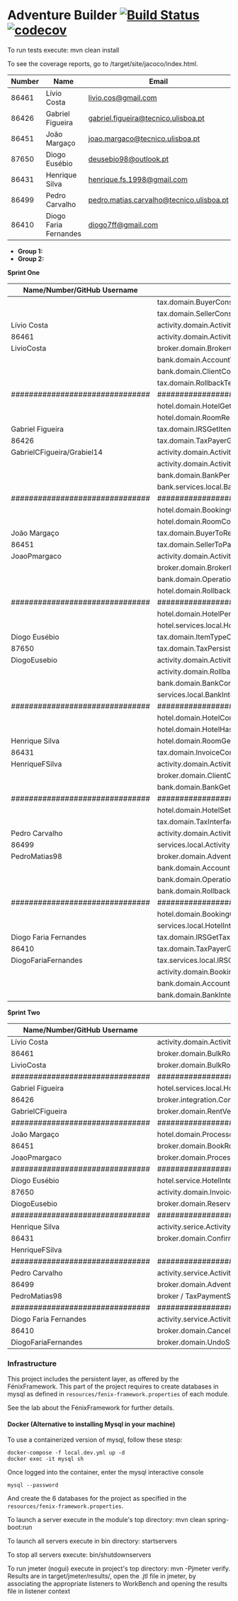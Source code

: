 # Adventure Builder [![Build Status](https://travis-ci.com/tecnico-softeng/es19al_20-project.svg?token=xDPBAaQ2epnFt9PRstYY&branch=develop)](https://travis-ci.com/tecnico-softeng/es19al_20-project)[![codecov](https://codecov.io/gh/tecnico-softeng/es19al_20-project/branch/master/graph/badge.svg?token=bB74DA0VHo)](https://codecov.io/gh/tecnico-softeng/es19al_20-project)


To run tests execute: mvn clean install

To see the coverage reports, go to <module name>/target/site/jacoco/index.html.


|   Number   |          Name           |                    Email                   |   GitHub Username  | Group |
| ---------- | ----------------------- | ---------------------------------------    | -------------------| ----- |
|   86461    |    Lívio Costa          |   livio.cos@gmail.com                      |    LivioCosta      |   20  |
|   86426    |    Gabriel Figueira     |   gabriel.figueira@tecnico.ulisboa.pt      |  GabrielCFigueira  |   20  |
|   86451    |    João Margaço         |   joao.margaco@tecnico.ulisboa.pt          |    JoaoPmargaco    |   20  |
|   87650    |    Diogo Eusébio        |   deusebio98@outlook.pt                    |    DiogoEusebio    |   20  |
|   86431    |    Henrique Silva       |   henrique.fs.1998@gmail.com               |   HenriqueFSilva   |   20  |
|   86499    |    Pedro Carvalho       |   pedro.matias.carvalho@tecnico.ulisboa.pt |    PedroMatias98   |   20  |
|   86410    |    Diogo Faria Fernandes|   diogo7ff@gmail.com                       | DiogoFariaFernandes|   20  |

- **Group 1:**
- **Group 2:**

**Sprint One**

| Name/Number/GitHub Username   |                         Files                                       |
| ----------------------------- | ------------------------------------------------------------------- |
|                               | tax.domain.BuyerConstructorTest 			                          |
|                               | tax.domain.SellerConstructorTest                                    |
|  Lívio Costa                  | activity.domain.ActivityMatchAgeMethodTest		                  |
|  86461                        | activity.domain.ActivityOfferMatchDateMethodTest	                  |
|  LivioCosta                   | broker.domain.BrokerConstructorMethodTest		                      |
|                               | bank.domain.AccountWithdrawMethodTest		                          |
|                               | bank.domain.ClientContructorMethodTest		                      |
|                               | tax.domain.RollbackTestAbstractClass                                |
|###############################|################################################|
|                               | hotel.domain.HotelGetPriceMethodTest 			                      |
|                               | hotel.domain.RoomReserveMethodTest                                  |
|  Gabriel Figueira             | tax.domain.IRSGetItemTypeByNameTest		                          |
|  86426                        | tax.domain.TaxPayerGetInvoiceByReferenceTest	                      |
|  GabrielCFigueira/Grabiel14   | activity.domain.ActivityConstructorMethodTest		                  |
|                               | activity.domain.ActivityProviderFindOfferMethodTest	              |
|                               | bank.domain.BankPersistentTest		                              |
|                               | bank.services.local.BankInterfaceCancelPaymentTest                  |
|###############################|################################################|
|                               | hotel.domain.BookingConstructorTest		                          |
|                               | hotel.domain.RoomConstructorMethodTest                              |
|  João Margaço                 | tax.domain.BuyerToReturnTest              		                  |
|  86451                        | tax.domain.SellerToPayTest                    	                  |
|  JoaoPmargaco                 | activity.domain.ActivityPersistenceTest		                      |
|                               | broker.domain.BrokerPersistenceTest		                          |
|                               | bank.domain.OperationRevertMethodTest 		                      |
|                               | hotel.domain.RollbackTestAbstractClass                              |
|###############################|################################################|
|                               | hotel.domain.HotelPersistenceTest 			                      |
|                               | hotel.services.local.HotelInterfaceReserveRoomMethodTest            |
|  Diogo Eusébio                | tax.domain.ItemTypeConstructorTest		                          |
|  87650                        | tax.domain.TaxPersistentTest                      	              |
|  DiogoEusebio                 | activity.domain.ActivityOfferConstructorMethodTest		          |
|                               | activity.domain.RollbackTestAbstractClass		                      |
|                               | bank.domain.BankConstructorTest		                              |
|                               | services.local.BankInterfaceProcessPaymentMethodTest                |
|###############################|################################################|
|                               | hotel.domain.HotelConstructorTest 			                      |
|                               | hotel.domain.HotelHasVacancyMethodTest                              |
|  Henrique Silva               | hotel.domain.RoomGetBookingMethodTest		                          |
|  86431                        | tax.domain.InvoiceConstructorTest                 	              |
|  HenriqueFSilva               | activity.domain.ActivityProviderConstructorMethodTest		          |
|                               | broker.domain.ClientConstructorMethodTest		                      |
|                               | bank.domain.BankGetAccountMethodTest                                |
|###############################|################################################|
|                               | hotel.domain.HotelSetPriceMethodTest		                          |
|                               | tax.domain.TaxInterfaceSubmitInvoiceTest                            |
|  Pedro Carvalho               | activity.domain.ActivityOfferGetBookingMethodTest		              |
|  86499                        | services.local.ActivityIntefaceGetActivityReservationDataMethodTest |
|  PedroMatias98                | broker.domain.AdventureConstructorMethodTest		                  |
|                               | bank.domain.AccountDepositMethodTest		                          |
|                               | bank.domain.OperationConstructorMethodTest		                  |
|                               | bank.domain.RollbackTestAbstractClass                               |
|###############################|################################################|
|                               | hotel.domain.BookingConflictMethodTest		                      |
|                               | services.local.HotelInterfaceGetRoomBookingDataMethodTest           |
|  Diogo Faria Fernandes        | tax.domain.IRSGetTaxPayerByNIFTest            		              |
|  86410                        | tax.domain.TaxPayerGetTaxesPerYearMethodsTest                       |
|  DiogoFariaFernandes          | tax.services.local.IRSCancelInvoiceMethodTest		                  |
|                               | activity.domain.BookingContructorMethodTest                         |
|                               | bank.domain.AccountConstructorMethodTest	    	                  |
|                               | bank.domain.BankInterfaceGetOperationDataMethodTest                 |


**Sprint Two**

| Name/Number/GitHub Username   |                         Files                                             |
| ----------------------------- | ------------------------------------------------------------------------- |
|  Lívio Costa                  | activity.domain.ActivityOfferHasVacancyMethodTest	                        |
|  86461                        | broker.domain.BulkRoomBookingGetRoomBookingData4TypeMethodTest            |
|  LivioCosta                   | broker.domain.BulkRoomBookingProcessBookingMethodTest                     |
|###############################|################################################|
|  Gabriel Figueira             | hotel.services.local.HotelInterfaceCancelBookingMethodTest                |
|  86426                        | broker.integration.CompleteProcessOfAnAdventureTest                       |
|  GabrielCFigueira             | broker.domain.RentVehicleStateMethodTest 	      	                        |
|###############################|################################################|
|  João Margaço                 | hotel.domain.ProcessorSubmitBookingMethodTest		                        |
|  86451                        | broker.domain.BookRoomStateMethodTest            	                        |
|  JoaoPmargaco                 | broker.domain.ProcessPaymentStateProcessMethodTest                        |
|###############################|################################################|
|  Diogo Eusébio                | hotel.service.HotelInterfaceBulkBookingMethodTest                         |
|  87650                        | activity.domain.InvoiceProcessorSubmitBookingMethodTest                   |
|  DiogoEusebio                 | broker.domain.ReserveActivityStateProcessMethodTest                       |
|###############################|################################################|
|  Henrique Silva               | activity.serice.ActivityInterfaceCancelReservationMethodTest              |
|  86431                        | broker.domain.ConfirmedStateProcessMethodTest        	                    |
|  HenriqueFSilva               |                                                                           |
|###############################|################################################|
|  Pedro Carvalho               | activity.service.ActivityInterfaceGetActivityReservationDataMethodTest    |
|  86499                        | broker.domain.AdventureSequenceTest                                       |
|  PedroMatias98                | broker / TaxPaymentState    (TO_DO)                                       |
|###############################|################################################|
|  Diogo Faria Fernandes        | activity.service.ActivityInterfaceReserveActivityMethodTest               |
|  86410                        | broker.domain.CancelledStateProcessMethodTest                             |
|  DiogoFariaFernandes          | broker.domain.UndoStateProcessMethodTest                                  |


### Infrastructure

This project includes the persistent layer, as offered by the FénixFramework.
This part of the project requires to create databases in mysql as defined in `resources/fenix-framework.properties` of each module.

See the lab about the FénixFramework for further details.

#### Docker (Alternative to installing Mysql in your machine)

To use a containerized version of mysql, follow these stesp:

```
docker-compose -f local.dev.yml up -d
docker exec -it mysql sh
```

Once logged into the container, enter the mysql interactive console

```
mysql --password
```

And create the 6 databases for the project as specified in
the `resources/fenix-framework.properties`.

To launch a server execute in the module's top directory: mvn clean spring-boot:run

To launch all servers execute in bin directory: startservers

To stop all servers execute: bin/shutdownservers

To run jmeter (nogui) execute in project's top directory: mvn -Pjmeter verify. Results are in target/jmeter/results/, open the .jtl file in jmeter, by associating the appropriate listeners to WorkBench and opening the results file in listener context
